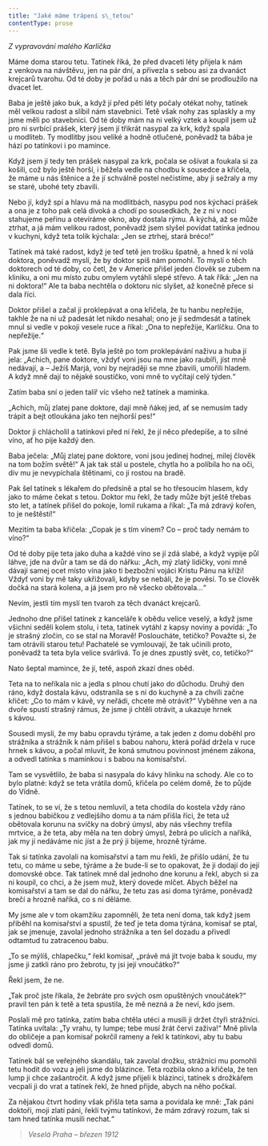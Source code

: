 ```yaml
---
title: "Jaké máme trápení s\_tetou"
contentType: prose
---
```


<section>

<div class="centered">

<div class="verse">

_Z vypravování malého Karlíčka_

</div>

</div>

</section>

<section>

Máme doma starou tetu. Tatínek říká, že před dvaceti léty přijela k nám z venkova na návštěvu, jen na pár dní, a přivezla s sebou asi za dvanáct krejcarů tvarohu. Od té doby je pořád u nás a těch pár dní se prodloužilo na dvacet let.

Baba je ještě jako buk, a když jí před pěti léty počaly otékat nohy, tatínek měl velkou radost a slíbil nám stavebnici. Tetě však nohy zas splaskly a my jsme měli po stavebnici. Od té doby mám na ni velký vztek a koupil jsem už pro ni svrbící prášek, který jsem jí třikrát nasypal za krk, když spala u modliteb. Ty modlitby jsou veliké a hodně otlučené, poněvadž ta bába je hází po tatínkovi i po mamince.

Když jsem jí tedy ten prášek nasypal za krk, počala se ošívat a foukala si za košili, což bylo ještě horší, i běžela vedle na chodbu k sousedce a křičela, že máme u nás štěnice a že jí schválně postel nečistíme, aby ji sežraly a my se staré, ubohé tety zbavili.

Nebo jí, když spí a hlavu má na modlitbách, nasypu pod nos kýchací prášek a ona je z toho pak celá divoká a chodí po sousedkách, že z ní v noci stahujeme peřinu a otevíráme okno, aby dostala rýmu. A kýchá, až se může ztrhat, a já mám velikou radost, poněvadž jsem slyšel povídat tatínka jednou v kuchyni, když teta tolik kýchala: „Jen se ztrhej, stará bréco!“

Tatínek má také radost, když je teď tetě jen trošku špatně, a hned k ní volá doktora, poněvadž myslí, že by doktor spíš nám pomohl. To myslí o těch doktorech od té doby, co četl, že v Americe přišel jeden člověk se zubem na kliniku, a oni mu místo zubu omylem vytáhli slepé střevo. A tak říká: „Jen na ni doktora!“ Ale ta baba nechtěla o doktoru nic slyšet, až konečně přece si dala říci.

Doktor přišel a začal ji proklepávat a ona křičela, že tu hanbu ne­přežije, takhle že na ni už padesát let nikdo nesahal; ono je jí sedmdesát a tatínek mnul si vedle v pokoji vesele ruce a říkal: „Ona to nepřežije, Karlíčku. Ona to nepřežije.“

Pak jsme šli vedle k tetě. Byla ještě po tom proklepávání naživu a huba jí jela: „Achich, pane doktore, vždyť voni jsou na mne jako raubíři, jíst mně nedávají, a – Ježíš Marjá, voni by nejraději se mne zbavili, umořili hladem. A když mně dají to nějaké soustíčko, voni mně to vyčítají celý týden.“

Zatím baba sní o jeden talíř víc všeho než tatínek a maminka.

„Achich, můj zlatej pane doktore, dají mně ňákej jed, ať se nemusím tady trápit a bejt otloukána jako ten nejhorší pes!“

Doktor ji chlácholil a tatínkovi před ní řekl, že jí něco předepíše, a to silné víno, ať ho pije každý den.

Baba ječela: „Můj zlatej pane doktore, voni jsou jedinej hodnej, milej člověk na tom božím světě!“ A jak tak stál u postele, chytla ho a políbila ho na oči, div mu je nevypíchala štětinami, co jí rostou na bradě.

Pak šel tatínek s lékařem do předsíně a ptal se ho třesoucím hlasem, kdy jako to máme čekat s tetou. Doktor mu řekl, že tady může být ještě třebas sto let, a tatínek přišel do pokoje, lomil rukama a říkal: „Ta má zdravý kořen, to je neštěstí!“

Mezitím ta baba křičela: „Copak je s tím vínem? Co – proč tady nemám to víno?“

Od té doby pije teta jako duha a každé víno se jí zdá slabé, a když vypije půl láhve, jde na dvůr a tam se dá do nářku: „Ach, mý zlatý lidičky, voni mně dávají samej ocet místo vína jako ti bezbožní vojáci Kristu Pánu na kříži! Vždyť voni by mě taky ukřižovali, kdyby se nebáli, že je pověsí. To se člověk dočká na stará kolena, a já jsem pro ně všecko obětovala…“

Nevím, jestli tím myslí ten tvaroh za těch dvanáct krejcarů.

Jednoho dne přišel tatínek z kanceláře k obědu velice veselý, a když jsme všichni seděli kolem stolu, i teta, tatínek vytáhl z kapsy noviny a povídá: „To je strašný zločin, co se stal na Moravě! Posloucháte, tetičko? Považte si, že tam otrávili starou tetu! Pachatelé se vymlouvají, že tak učinili proto, poněvadž ta teta byla velice svárlivá. To je dnes zpustlý svět, co, tetičko?“

Nato šeptal mamince, že jí, tetě, aspoň zkazí dnes oběd.

Teta na to neříkala nic a jedla s plnou chutí jako do důchodu. Druhý den ráno, když dostala kávu, odstranila se s ní do kuchyně a za chvíli začne křičet: „Co to mám v kávě, vy neřádi, chcete mě otrávit?“ Vyběhne ven a na dvoře spustí strašný rámus, že jsme ji chtěli otrávit, a ukazuje hrnek s kávou.

Sousedi myslí, že my babu opravdu týráme, a tak jeden z domu doběhl pro strážníka a strážník k nám přišel s babou nahoru, která pořád držela v ruce hrnek s kávou, a počal mluvit, že koná smutnou povinnost jménem zákona, a odvedl tatínka s maminkou i s babou na komisařství.

Tam se vysvětlilo, že baba si nasypala do kávy hlinku na schody. Ale co to bylo platné: když se teta vrátila domů, křičela po celém domě, že to půjde do Vídně.

Tatínek, to se ví, že s tetou nemluvil, a teta chodila do kostela vždy ráno s jednou babičkou z vedlejšího domu a ta nám přišla říci, že teta už obětovala korunu na svíčky na dobrý úmysl, aby nás všechny trefila mrtvice, a že teta, aby měla na ten dobrý úmysl, žebrá po ulicích a naříká, jak my jí nedáváme nic jíst a že prý ji bijeme, hrozně týráme.

Tak si tatínka zavolali na komisařství a tam mu řekli, že přišlo udání, že tu tetu, co máme u sebe, týráme a že bude-li se to opakovat, že ji dodají do její domovské obce. Tak tatínek mně dal jednoho dne korunu a řekl, abych si za ni koupil, co chci, a že jsem muž, který dovede mlčet. Abych běžel na komisařství a tam se dal do nářku, že tetu zas asi doma týráme, poněvadž brečí a hrozně naříká, co s ní děláme.

My jsme ale v tom okamžiku zapomněli, že teta není doma, tak když jsem přiběhl na komisařství a spustil, že teď je teta doma týrána, komisař se ptal, jak se jmenuje, zavolal jednoho strážníka a ten šel dozadu a přivedl odtamtud tu zatracenou babu.

„To se mýlíš, chlapečku,“ řekl komisař, „právě má jít tvoje baba k soudu, my jsme ji zatkli ráno pro žebrotu, ty jsi její vnoučátko?“

Řekl jsem, že ne.

„Tak proč jste říkala, že žebráte pro svých osm opuštěných vnoučátek?“ pravil ten pán k tetě a teta spustila, že mě nezná a že neví, kdo jsem.

Poslali mě pro tatínka, zatím baba chtěla utéci a musili ji držet čtyři strážníci. Tatínka uvítala: „Ty vrahu, ty lumpe; tebe musí žrát červi zaživa!“ Mně plivla do obličeje a pan komisař pokrčil rameny a řekl k tatínkovi, aby tu babu odvedl domů.

Tatínek bál se veřejného skandálu, tak zavolal drožku, strážníci mu pomohli tetu hodit do vozu a jeli jsme do blázince. Teta rozbila okno a křičela, že ten lump ji chce zašantročit. A když jsme přijeli k blázinci, tatínek s drožkářem vecpali ji do vrat a tatínek řekl, že hned přijde, abych na něho počkal.

Za nějakou čtvrt hodiny však přišla teta sama a povídala ke mně: „Tak páni doktoři, moji zlatí páni, řekli tvýmu tatínkovi, že mám zdravý rozum, tak si tam hned tatínka musili nechat.“

</section>

<section>

> _Veselá Praha – březen 1912_

</section>
